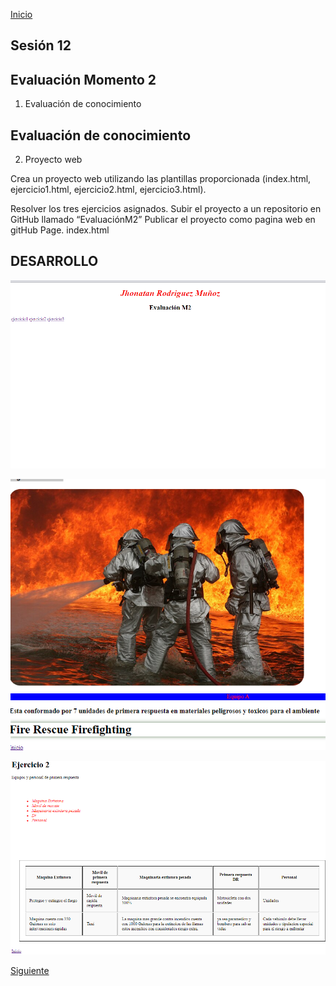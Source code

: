 <!-- No borrar o modificar -->
[Inicio](./index.md)

## Sesión 12 

## Evaluación Momento 2

1. Evaluación de conocimiento
   
## Evaluación de conocimiento

2. Proyecto web
   
Crea un proyecto web utilizando las plantillas proporcionada (index.html, ejercicio1.html, ejercicio2.html, ejercicio3.html).

Resolver los tres ejercicios asignados.
Subir el proyecto a un repositorio en GitHub llamado “EvaluaciónM2”
Publicar el proyecto como pagina web en gitHub Page.
index.html

## DESARROLLO

![Alt text](image-37.png)

![Alt text](image-38.png)

![Alt text](image-39.png)

[Siguiente](./sesion13.md)






